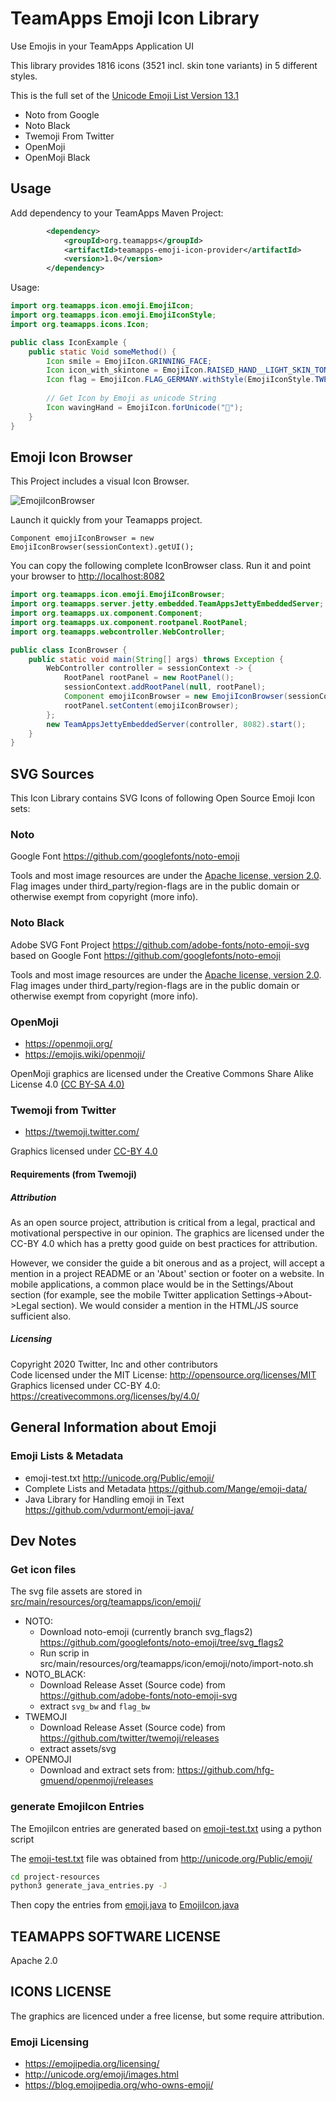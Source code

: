 # TeamApps Emoji Icon Library

Use Emojis in your TeamApps Application UI

This library provides 1816 icons (3521 incl. skin tone variants) in 5 different styles.

This is the full set of the [Unicode Emoji List Version 13.1](https://www.unicode.org/emoji/charts-13.1/emoji-list.html)

* Noto from Google
* Noto Black
* Twemoji From Twitter
* OpenMoji
* OpenMoji Black

## Usage

Add dependency to your TeamApps Maven Project:

~~~xml
        <dependency>
            <groupId>org.teamapps</groupId>
            <artifactId>teamapps-emoji-icon-provider</artifactId>
            <version>1.0</version>
        </dependency>
~~~

Usage:

~~~java
import org.teamapps.icon.emoji.EmojiIcon;
import org.teamapps.icon.emoji.EmojiIconStyle;
import org.teamapps.icons.Icon;

public class IconExample {
    public static Void someMethod() {
        Icon smile = EmojiIcon.GRINNING_FACE;
        Icon icon_with_skintone = EmojiIcon.RAISED_HAND__LIGHT_SKIN_TONE.withStyle(EmojiIconStyle.OPENMOJI_COLOR);
        Icon flag = EmojiIcon.FLAG_GERMANY.withStyle(EmojiIconStyle.TWEMOJI);
        
        // Get Icon by Emoji as unicode String
        Icon wavingHand = EmojiIcon.forUnicode("👋");
    }
}
~~~

## Emoji Icon Browser

This Project includes a visual Icon Browser.

![EmojiIconBrowser](./project-resources/EmojiIconBrowser.png)

Launch it quickly from your Teamapps project.

`Component emojiIconBrowser = new EmojiIconBrowser(sessionContext).getUI();`

You can copy the following complete IconBrowser class. Run it and point your browser to <http://localhost:8082>

~~~java
import org.teamapps.icon.emoji.EmojiIconBrowser;
import org.teamapps.server.jetty.embedded.TeamAppsJettyEmbeddedServer;
import org.teamapps.ux.component.Component;
import org.teamapps.ux.component.rootpanel.RootPanel;
import org.teamapps.webcontroller.WebController;

public class IconBrowser {
    public static void main(String[] args) throws Exception {
        WebController controller = sessionContext -> {
            RootPanel rootPanel = new RootPanel();
            sessionContext.addRootPanel(null, rootPanel);
            Component emojiIconBrowser = new EmojiIconBrowser(sessionContext).getUI();
            rootPanel.setContent(emojiIconBrowser);
        };
        new TeamAppsJettyEmbeddedServer(controller, 8082).start();
    }
}
~~~

## SVG Sources

This Icon Library contains SVG Icons of following Open Source Emoji Icon sets:

### Noto

Google Font https://github.com/googlefonts/noto-emoji

Tools and most image resources are under the [Apache license, version 2.0](https://github.com/googlefonts/noto-emoji/blob/main/LICENSE). Flag images under third_party/region-flags are in the public domain or otherwise exempt from copyright (more info).

### Noto Black

Adobe SVG Font Project https://github.com/adobe-fonts/noto-emoji-svg based on
Google Font https://github.com/googlefonts/noto-emoji

Tools and most image resources are under the [Apache license, version 2.0](https://github.com/googlefonts/noto-emoji/blob/main/LICENSE). Flag images under third_party/region-flags are in the public domain or otherwise exempt from copyright (more info).

###  OpenMoji

* https://openmoji.org/
* https://emojis.wiki/openmoji/

OpenMoji graphics are licensed under the Creative Commons Share Alike License 4.0 [(CC BY-SA 4.0)](https://creativecommons.org/licenses/by-sa/4.0/)

### Twemoji from Twitter

* https://twemoji.twitter.com/

Graphics licensed under [CC-BY 4.0](https://creativecommons.org/licenses/by/4.0/)

#### Requirements (from Twemoji)

##### Attribution

As an open source project, attribution is critical from a legal, practical and motivational perspective in our opinion. The graphics are licensed under the CC-BY 4.0 which has a pretty good guide on best practices for attribution.

However, we consider the guide a bit onerous and as a project, will accept a mention in a project README or an 'About' section or footer on a website. In mobile applications, a common place would be in the Settings/About section (for example, see the mobile Twitter application Settings->About->Legal section). We would consider a mention in the HTML/JS source sufficient also.

##### Licensing

Copyright 2020 Twitter, Inc and other contributors <br>
Code licensed under the MIT License: http://opensource.org/licenses/MIT <br>
Graphics licensed under CC-BY 4.0: https://creativecommons.org/licenses/by/4.0/

## General Information about Emoji 

### Emoji Lists & Metadata

* emoji-test.txt http://unicode.org/Public/emoji/
* Complete Lists and Metadata https://github.com/Mange/emoji-data/
* Java Library for Handling emoji in Text https://github.com/vdurmont/emoji-java/

## Dev Notes

### Get icon files

The svg file assets are stored in [src/main/resources/org/teamapps/icon/emoji/](./src/main/resources/org/teamapps/icon/emoji/)

* NOTO:
  * Download noto-emoji (currently branch svg_flags2) https://github.com/googlefonts/noto-emoji/tree/svg_flags2
  * Run scrip in src/main/resources/org/teamapps/icon/emoji/noto/import-noto.sh
* NOTO_BLACK:
  * Download Release Asset (Source code) from https://github.com/adobe-fonts/noto-emoji-svg
  * extract `svg_bw` and `flag_bw`
* TWEMOJI
  * Download Release Asset (Source code) from https://github.com/twitter/twemoji/releases
  * extract assets/svg
* OPENMOJI
  * Download and extract sets from: https://github.com/hfg-gmuend/openmoji/releases
  
### generate EmojiIcon Entries

The EmojiIcon entries are generated based on [emoji-test.txt](project-resources/emoji-test.txt) using a python script

The [emoji-test.txt](project-resources/emoji-test.txt) file was obtained from http://unicode.org/Public/emoji/

~~~bash
cd project-resources
python3 generate_java_entries.py -J
~~~

Then copy the entries from [emoji.java](project-resources/emoji.java) to [EmojiIcon.java](src/main/java/org/teamapps/icon/emoji/EmojiIcon.java)



## TEAMAPPS SOFTWARE LICENSE

Apache 2.0

## ICONS LICENSE

The graphics are licenced under a free license, but some require attribution.


### Emoji Licensing

* https://emojipedia.org/licensing/
* http://unicode.org/emoji/images.html
* https://blog.emojipedia.org/who-owns-emoji/
